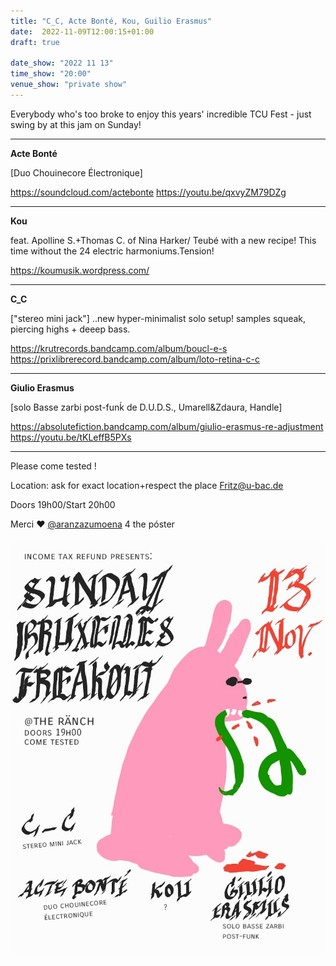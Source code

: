 ```yaml
---
title: "C_C, Acte Bonté, Kou, Guilio Erasmus"
date:  2022-11-09T12:00:15+01:00
draft: true

date_show: "2022 11 13"
time_show: "20:00"
venue_show: "private show"
---
```


Everybody who's too broke to enjoy this years' incredible TCU Fest - just swing by at this jam on Sunday!

---

**Acte Bonté**

[Duo Chouinecore Électronique]

https://soundcloud.com/actebonte
https://youtu.be/qxvyZM79DZg

---

**Kou**

feat. Apolline S.+Thomas C. of Nina Harker/ Teubé with a new recipe! This time without the 24 electric harmoniums.Tension!

https://koumusik.wordpress.com/


---

**C_C**

["stereo mini jack"]
..new hyper-minimalist solo setup! samples squeak, piercing highs + deeep
bass. 

https://krutrecords.bandcamp.com/album/boucl-e-s
https://prixlibrerecord.bandcamp.com/album/loto-retina-c-c

---

**Giulio Erasmus**

[solo Basse zarbi post-funḱ de D.U.D.S., Umarell&Zdaura, Handle]

https://absolutefiction.bandcamp.com/album/giulio-erasmus-re-adjustment
https://youtu.be/tKLeffB5PXs

---

Please come tested !

Location: ask for exact location+respect the place Fritz@u-bac.de

Doors 19h00/Start 20h00

Merci ❤️ [@aranzazumoena](https://www.instagram.com/aranzazumoena) 4 the póster


![C_C, Acte Bonté, Kou, Guilio Erasmus](/posters/2022-11-13.jpg)